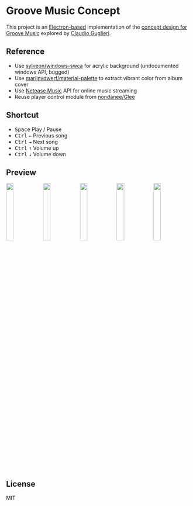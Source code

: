 # Groove Music Concept

This project is an [Electron-based](https://github.com/electron/electron) implementation of the [concept design for Groove Music](https://dribbble.com/shots/4759591-Music-Player-Explorations) explored by [Claudio Guglieri](https://guglieri.com/).

## Reference

- Use [sylveon/windows-swca](https://github.com/sylveon/windows-swca) for acrylic background (undocumented windows API, bugged)
- Use [marijnvdwerf/material-palette](https://github.com/marijnvdwerf/material-palette) to extract vibrant color from album cover
- Use [Netease Music](https://music.163.com/) API for online music streaming
- Reuse player control module from [nondanee/Glee](https://github.com/nondanee/Glee)

## Shortcut

- <kbd>Space</kbd> Play / Pause
- <kbd>Ctrl</kbd> <kbd>←</kbd> Previous song
- <kbd>Ctrl</kbd> <kbd>→</kbd> Next song
- <kbd>Ctrl</kbd> <kbd>↑</kbd> Volume up
- <kbd>Ctrl</kbd> <kbd>↓</kbd> Volume down

## Preview

<img src="https://user-images.githubusercontent.com/26399680/49814536-c8323e80-fda4-11e8-9e59-0c6cae77795b.png" width="20%"/><img src="https://user-images.githubusercontent.com/26399680/49814538-c8cad500-fda4-11e8-9ce4-1155019fa2d5.png" width="20%"/><img src="https://user-images.githubusercontent.com/26399680/49814540-c9636b80-fda4-11e8-946f-eb1154895edb.png" width="20%"/><img src="https://user-images.githubusercontent.com/26399680/49814541-c9636b80-fda4-11e8-9177-dd1cf27e62a8.png" width="20%"/><img src="https://user-images.githubusercontent.com/26399680/49814543-c9636b80-fda4-11e8-9759-26fa19e32451.png" width="20%"/>

## License

MIT
